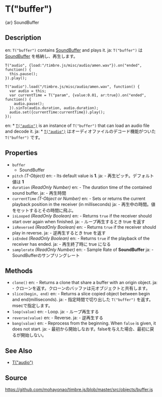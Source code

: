 T("buffer")
==========
{ar} SoundBuffer

## Description ##
en: `T("buffer")` contains [SoundBuffer](./soundbuffer.html) and plays it.
ja: `T("buffer")` は [SoundBuffer](./soundbuffer.html) を格納し、再生します。

```timbre
T("audio", {load:"/timbre.js/misc/audio/amen.wav"}).on("ended", function() {
  this.pause();
}).play();
```

```timbre
T("audio").load("/timbre.js/misc/audio/amen.wav", function() {
  var audio = this;
  var currentTime = T("param", {value:0.01, ar:true}).on("ended", function() {
    audio.pause();
  }).sinTo(audio.duration, audio.duration);
  audio.set({currentTime:currentTime}).play();
});
```

en: \* [`T("audio")`](./audio.html) is an instance of `T("buffer")` that can load an audio file and decode it.
ja: \* [`T("audio")`](./audio.html) はオーディオファイルのデコード機能がついた `T("buffer")` です。

## Properties ##
- `buffer`
  - SoundBuffer
- `pitch` _(T-Object)_
en:  - Its default value is **1**.
ja:  - 再生ピッチ。デフォルト値は **1**
- `duration` _(ReadOnly Number)_
en:  - The duration time of the contained sound buffer.
ja:  - 再生時間
- `currentTime` _(T-Object or Number)_
en:  - Sets or returns the current playback position in the receiver (in milliseconds)
ja:  - 再生中の時間。値をセットするとその時間に飛ぶ。
- `isLooped` _(ReadOnly Boolean)_
en:  - Returns `true` if the receiver should start over again when finished.
ja:  - ループ再生するとき true を返す
- `isReversed` _(ReadOnly Boolean)_
en:  - Returns `true` if the receiver should play in reverse.
ja:  - 逆再生するとき true を返す
- `isEnded` _(ReadOnly Boolean)_
en:  - Returns `true` if the playback of the receiver has ended.
ja:  - 再生終了時に true になる
- `samplerate` _(ReadOnly Number)_
en:  - Sample Rate of **SoundBuffer**
ja:  - SoundBufferのサンプリングレート

## Methods ##
- `clone()`
en:  - Returns a clone that share a buffer with an origin object.
ja:  - クローンを返す。クローンのバッファは元オブジェクトと共有します。
- `slice(begin, end)`
en:  - Returns a slice copied object between begin and end(milliseconds).
ja:  - 指定時間で切り出した `T("buffer")` を返す。msecで指定します。
- `loop(value)`
en:  - Loop.
ja:  - ループ再生する
- `reverse(value)`
en:  - Reverse.
ja:  - 逆再生する
- `bang(value)`
en:  - Reprocess from the beginning. When `false` is given, it does not start.
ja:  - 最初から開始しなおす。falseを与えた場合、最初に戻るが開始しない。

## See Also ##
- [T("audio")](./audio.html)

## Source ##
https://github.com/mohayonao/timbre.js/blob/master/src/objects/buffer.js
